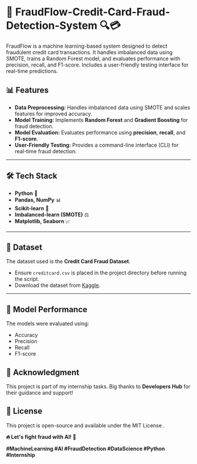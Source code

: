 # 🚀 FraudFlow-Credit-Card-Fraud-Detection-System 🔍💳
FraudFlow is a machine learning-based system designed to detect fraudulent credit card transactions. It handles imbalanced data using SMOTE, trains a Random Forest model, and evaluates performance with precision, recall, and F1-score. Includes a user-friendly testing interface for real-time predictions.

## 📊 **Features**

- **Data Preprocessing:** Handles imbalanced data using SMOTE and scales features for improved accuracy.
- **Model Training:** Implements **Random Forest** and **Gradient Boosting** for fraud detection.
- **Model Evaluation:** Evaluates performance using **precision**, **recall**, and **F1-score**.
- **User-Friendly Testing:** Provides a command-line interface (CLI) for real-time fraud detection.

---

## 🛠 **Tech Stack**

- **Python** 🐍
- **Pandas, NumPy** 📊
- **Scikit-learn** 🤖
- **Imbalanced-learn (SMOTE)** ⚖️
- **Matplotlib, Seaborn** 📈

---

## 📂 **Dataset**

The dataset used is the **Credit Card Fraud Dataset**.

- Ensure `creditcard.csv` is placed in the project directory before running the script.
- Download the dataset from [Kaggle](https://www.kaggle.com/datasets/mlg-ulb/creditcardfraud).

---

## 📌 Model Performance
The models were evaluated using:

- Accuracy
- Precision
- Recall
- F1-score

## 🤝 Acknowledgment
This project is part of my internship tasks.
Big thanks to **Developers Hub** for their guidance and support!

## 📜 License
This project is open-source and available under the MIT License .

**🔥 Let's fight fraud with AI! 🚀**

**#MachineLearning #AI #FraudDetection #DataScience #Python #Internship**

